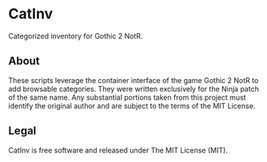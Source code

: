 CatInv
======

Categorized inventory for Gothic 2 NotR.


About
-----

These scripts leverage the container interface of the game Gothic 2 NotR to add browsable categories. They were written
exclusively for the Ninja patch of the same name. Any substantial portions taken from this project must identify the
original author and are subject to the terms of the MIT License.


Legal
-----

CatInv is free software and released under The MIT License (MIT).
